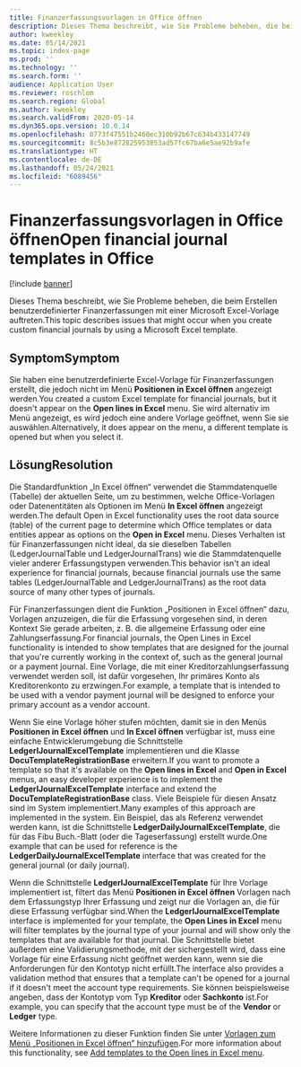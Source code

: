 ```yaml
---
title: Finanzerfassungsvorlagen in Office öffnen
description: Dieses Thema beschreibt, wie Sie Probleme beheben, die beim Erstellen benutzerdefinierter Finanzerfassungen mit einer Microsoft Excel-Vorlage auftreten.
author: kweekley
ms.date: 05/14/2021
ms.topic: index-page
ms.prod: ''
ms.technology: ''
ms.search.form: ''
audience: Application User
ms.reviewer: roschlom
ms.search.region: Global
ms.author: kweekley
ms.search.validFrom: 2020-05-14
ms.dyn365.ops.version: 10.0.14
ms.openlocfilehash: 0773f47551b2460ec310b92b67c634b433147749
ms.sourcegitcommit: 8c5b3e872825953853ad57fc67ba6e5ae92b9afe
ms.translationtype: HT
ms.contentlocale: de-DE
ms.lasthandoff: 05/24/2021
ms.locfileid: "6089456"
---
```

# <a name="open-financial-journal-templates-in-office"></a><span data-ttu-id="8c59c-103">Finanzerfassungsvorlagen in Office öffnen</span><span class="sxs-lookup"><span data-stu-id="8c59c-103">Open financial journal templates in Office</span></span>

[!include [banner](../includes/banner.md)]

<span data-ttu-id="8c59c-104">Dieses Thema beschreibt, wie Sie Probleme beheben, die beim Erstellen benutzerdefinierter Finanzerfassungen mit einer Microsoft Excel-Vorlage auftreten.</span><span class="sxs-lookup"><span data-stu-id="8c59c-104">This topic describes issues that might occur when you create custom financial journals by using a Microsoft Excel template.</span></span>

## <a name="symptom"></a><span data-ttu-id="8c59c-105">Symptom</span><span class="sxs-lookup"><span data-stu-id="8c59c-105">Symptom</span></span>

<span data-ttu-id="8c59c-106">Sie haben eine benutzerdefinierte Excel-Vorlage für Finanzerfassungen erstellt, die jedoch nicht im Menü **Positionen in Excel öffnen** angezeigt werden.</span><span class="sxs-lookup"><span data-stu-id="8c59c-106">You created a custom Excel template for financial journals, but it doesn't appear on the **Open lines in Excel** menu.</span></span> <span data-ttu-id="8c59c-107">Sie wird alternativ im Menü angezeigt, es wird jedoch eine andere Vorlage geöffnet, wenn Sie sie auswählen.</span><span class="sxs-lookup"><span data-stu-id="8c59c-107">Alternatively, it does appear on the menu, a different template is opened but when you select it.</span></span>

## <a name="resolution"></a><span data-ttu-id="8c59c-108">Lösung</span><span class="sxs-lookup"><span data-stu-id="8c59c-108">Resolution</span></span>

<span data-ttu-id="8c59c-109">Die Standardfunktion „In Excel öffnen“ verwendet die Stammdatenquelle (Tabelle) der aktuellen Seite, um zu bestimmen, welche Office-Vorlagen oder Datenentitäten als Optionen im Menü **In Excel öffnen** angezeigt werden.</span><span class="sxs-lookup"><span data-stu-id="8c59c-109">The default Open in Excel functionality uses the root data source (table) of the current page to determine which Office templates or data entities appear as options on the **Open in Excel** menu.</span></span> <span data-ttu-id="8c59c-110">Dieses Verhalten ist für Finanzerfassungen nicht ideal, da sie dieselben Tabellen (LedgerJournalTable und LedgerJournalTrans) wie die Stammdatenquelle vieler anderer Erfassungstypen verwenden.</span><span class="sxs-lookup"><span data-stu-id="8c59c-110">This behavior isn't an ideal experience for financial journals, because financial journals use the same tables (LedgerJournalTable and LedgerJournalTrans) as the root data source of many other types of journals.</span></span>

<span data-ttu-id="8c59c-111">Für Finanzerfassungen dient die Funktion „Positionen in Excel öffnen“ dazu, Vorlagen anzuzeigen, die für die Erfassung vorgesehen sind, in deren Kontext Sie gerade arbeiten, z. B. die allgemeine Erfassung oder eine Zahlungserfassung.</span><span class="sxs-lookup"><span data-stu-id="8c59c-111">For financial journals, the Open Lines in Excel functionality is intended to show templates that are designed for the journal that you're currently working in the context of, such as the general journal or a payment journal.</span></span> <span data-ttu-id="8c59c-112">Eine Vorlage, die mit einer Kreditorzahlungserfassung verwendet werden soll, ist dafür vorgesehen, Ihr primäres Konto als Kreditorenkonto zu erzwingen.</span><span class="sxs-lookup"><span data-stu-id="8c59c-112">For example, a template that is intended to be used with a vendor payment journal will be designed to enforce your primary account as a vendor account.</span></span>

<span data-ttu-id="8c59c-113">Wenn Sie eine Vorlage höher stufen möchten, damit sie in den Menüs **Positionen in Excel öffnen** und **In Excel öffnen** verfügbar ist, muss eine einfache Entwicklerumgebung die Schnittstelle **LedgerIJournalExcelTemplate** implementieren und die Klasse **DocuTemplateRegistrationBase** erweitern.</span><span class="sxs-lookup"><span data-stu-id="8c59c-113">If you want to promote a template so that it's available on the **Open lines in Excel** and **Open in Excel** menus, an easy developer experience is to implement the **LedgerIJournalExcelTemplate** interface and extend the **DocuTemplateRegistrationBase** class.</span></span> <span data-ttu-id="8c59c-114">Viele Beispiele für diesen Ansatz sind im System implementiert.</span><span class="sxs-lookup"><span data-stu-id="8c59c-114">Many examples of this approach are implemented in the system.</span></span> <span data-ttu-id="8c59c-115">Ein Beispiel, das als Referenz verwendet werden kann, ist die Schnittstelle **LedgerDailyJournalExcelTemplate**, die für das Fibu Buch.-Blatt (oder die Tageserfassung) erstellt wurde.</span><span class="sxs-lookup"><span data-stu-id="8c59c-115">One example that can be used for reference is the **LedgerDailyJournalExcelTemplate** interface that was created for the general journal (or daily journal).</span></span>

<span data-ttu-id="8c59c-116">Wenn die Schnittstelle **LedgerIJournalExcelTemplate** für Ihre Vorlage implementiert ist, filtert das Menü **Positionen in Excel öffnen** Vorlagen nach dem Erfassungstyp Ihrer Erfassung und zeigt nur die Vorlagen an, die für diese Erfassung verfügbar sind.</span><span class="sxs-lookup"><span data-stu-id="8c59c-116">When the **LedgerIJournalExcelTemplate** interface is implemented for your template, the **Open Lines in Excel** menu will filter templates by the journal type of your journal and will show only the templates that are available for that journal.</span></span> <span data-ttu-id="8c59c-117">Die Schnittstelle bietet außerdem eine Validierungsmethode, mit der sichergestellt wird, dass eine Vorlage für eine Erfassung nicht geöffnet werden kann, wenn sie die Anforderungen für den Kontotyp nicht erfüllt.</span><span class="sxs-lookup"><span data-stu-id="8c59c-117">The interface also provides a validation method that ensures that a template can't be opened for a journal if it doesn't meet the account type requirements.</span></span> <span data-ttu-id="8c59c-118">Sie können beispielsweise angeben, dass der Kontotyp vom Typ **Kreditor** oder **Sachkonto** ist.</span><span class="sxs-lookup"><span data-stu-id="8c59c-118">For example, you can specify that the account type must be of the **Vendor** or **Ledger** type.</span></span>

<span data-ttu-id="8c59c-119">Weitere Informationen zu dieser Funktion finden Sie unter [Vorlagen zum Menü „Positionen in Excel öffnen“ hinzufügen](../../fin-ops-core/dev-itpro/user-interface/add-templates-open-lines-excel-menu.md).</span><span class="sxs-lookup"><span data-stu-id="8c59c-119">For more information about this functionality, see [Add templates to the Open lines in Excel menu](../../fin-ops-core/dev-itpro/user-interface/add-templates-open-lines-excel-menu.md).</span></span>
